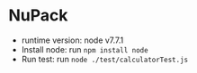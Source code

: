 NuPack
===============
- runtime version: node v7.7.1
- Install node: run `npm install node`
- Run test: run `node ./test/calculatorTest.js` 

